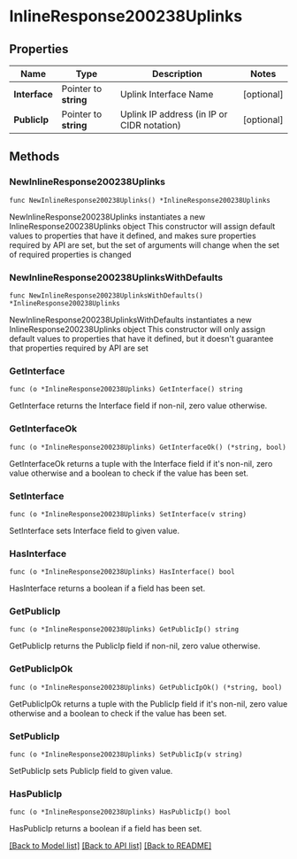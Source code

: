 # InlineResponse200238Uplinks

## Properties

Name | Type | Description | Notes
------------ | ------------- | ------------- | -------------
**Interface** | Pointer to **string** | Uplink Interface Name | [optional] 
**PublicIp** | Pointer to **string** | Uplink IP address (in IP or CIDR notation) | [optional] 

## Methods

### NewInlineResponse200238Uplinks

`func NewInlineResponse200238Uplinks() *InlineResponse200238Uplinks`

NewInlineResponse200238Uplinks instantiates a new InlineResponse200238Uplinks object
This constructor will assign default values to properties that have it defined,
and makes sure properties required by API are set, but the set of arguments
will change when the set of required properties is changed

### NewInlineResponse200238UplinksWithDefaults

`func NewInlineResponse200238UplinksWithDefaults() *InlineResponse200238Uplinks`

NewInlineResponse200238UplinksWithDefaults instantiates a new InlineResponse200238Uplinks object
This constructor will only assign default values to properties that have it defined,
but it doesn't guarantee that properties required by API are set

### GetInterface

`func (o *InlineResponse200238Uplinks) GetInterface() string`

GetInterface returns the Interface field if non-nil, zero value otherwise.

### GetInterfaceOk

`func (o *InlineResponse200238Uplinks) GetInterfaceOk() (*string, bool)`

GetInterfaceOk returns a tuple with the Interface field if it's non-nil, zero value otherwise
and a boolean to check if the value has been set.

### SetInterface

`func (o *InlineResponse200238Uplinks) SetInterface(v string)`

SetInterface sets Interface field to given value.

### HasInterface

`func (o *InlineResponse200238Uplinks) HasInterface() bool`

HasInterface returns a boolean if a field has been set.

### GetPublicIp

`func (o *InlineResponse200238Uplinks) GetPublicIp() string`

GetPublicIp returns the PublicIp field if non-nil, zero value otherwise.

### GetPublicIpOk

`func (o *InlineResponse200238Uplinks) GetPublicIpOk() (*string, bool)`

GetPublicIpOk returns a tuple with the PublicIp field if it's non-nil, zero value otherwise
and a boolean to check if the value has been set.

### SetPublicIp

`func (o *InlineResponse200238Uplinks) SetPublicIp(v string)`

SetPublicIp sets PublicIp field to given value.

### HasPublicIp

`func (o *InlineResponse200238Uplinks) HasPublicIp() bool`

HasPublicIp returns a boolean if a field has been set.


[[Back to Model list]](../README.md#documentation-for-models) [[Back to API list]](../README.md#documentation-for-api-endpoints) [[Back to README]](../README.md)


